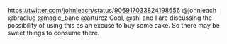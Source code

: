 https://twitter.com/johnleach/status/906917033824198656 @johnleach @bradlug @magic_bane @arturcz Cool, @shi and I are discussing the possibility of using this as an excuse to buy some cake. So there may be sweet things to consume there.